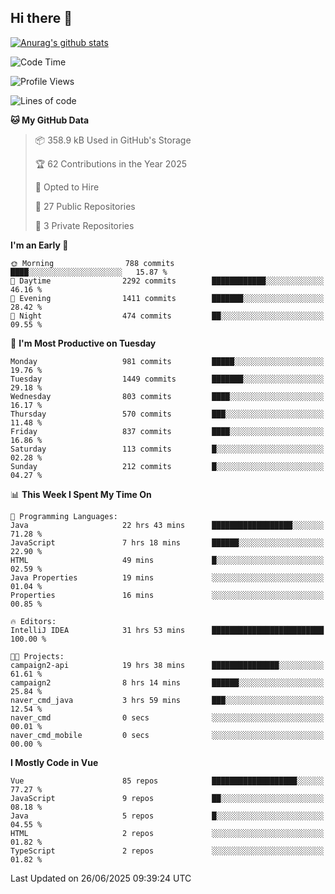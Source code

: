 ## Hi there 👋

[![Anurag's github stats](https://github-readme-stats.vercel.app/api?username=Songwonseok)](https://github.com/anuraghazra/github-readme-stats)



<!--START_SECTION:waka-->
![Code Time](http://img.shields.io/badge/Code%20Time-3%2C587%20hrs%2039%20mins-blue)

![Profile Views](http://img.shields.io/badge/Profile%20Views-0-blue)

![Lines of code](https://img.shields.io/badge/From%20Hello%20World%20I%27ve%20Written-34.8%20million%20lines%20of%20code-blue)

**🐱 My GitHub Data** 

> 📦 358.9 kB Used in GitHub's Storage 
 > 
> 🏆 62 Contributions in the Year 2025
 > 
> 💼 Opted to Hire
 > 
> 📜 27 Public Repositories 
 > 
> 🔑 3 Private Repositories 
 > 
**I'm an Early 🐤** 

```text
🌞 Morning                788 commits         ████░░░░░░░░░░░░░░░░░░░░░   15.87 % 
🌆 Daytime                2292 commits        ████████████░░░░░░░░░░░░░   46.16 % 
🌃 Evening                1411 commits        ███████░░░░░░░░░░░░░░░░░░   28.42 % 
🌙 Night                  474 commits         ██░░░░░░░░░░░░░░░░░░░░░░░   09.55 % 
```
📅 **I'm Most Productive on Tuesday** 

```text
Monday                   981 commits         █████░░░░░░░░░░░░░░░░░░░░   19.76 % 
Tuesday                  1449 commits        ███████░░░░░░░░░░░░░░░░░░   29.18 % 
Wednesday                803 commits         ████░░░░░░░░░░░░░░░░░░░░░   16.17 % 
Thursday                 570 commits         ███░░░░░░░░░░░░░░░░░░░░░░   11.48 % 
Friday                   837 commits         ████░░░░░░░░░░░░░░░░░░░░░   16.86 % 
Saturday                 113 commits         █░░░░░░░░░░░░░░░░░░░░░░░░   02.28 % 
Sunday                   212 commits         █░░░░░░░░░░░░░░░░░░░░░░░░   04.27 % 
```


📊 **This Week I Spent My Time On** 

```text
💬 Programming Languages: 
Java                     22 hrs 43 mins      ██████████████████░░░░░░░   71.28 % 
JavaScript               7 hrs 18 mins       ██████░░░░░░░░░░░░░░░░░░░   22.90 % 
HTML                     49 mins             █░░░░░░░░░░░░░░░░░░░░░░░░   02.59 % 
Java Properties          19 mins             ░░░░░░░░░░░░░░░░░░░░░░░░░   01.04 % 
Properties               16 mins             ░░░░░░░░░░░░░░░░░░░░░░░░░   00.85 % 

🔥 Editors: 
IntelliJ IDEA            31 hrs 53 mins      █████████████████████████   100.00 % 

🐱‍💻 Projects: 
campaign2-api            19 hrs 38 mins      ███████████████░░░░░░░░░░   61.61 % 
campaign2                8 hrs 14 mins       ██████░░░░░░░░░░░░░░░░░░░   25.84 % 
naver_cmd_java           3 hrs 59 mins       ███░░░░░░░░░░░░░░░░░░░░░░   12.54 % 
naver_cmd                0 secs              ░░░░░░░░░░░░░░░░░░░░░░░░░   00.01 % 
naver_cmd_mobile         0 secs              ░░░░░░░░░░░░░░░░░░░░░░░░░   00.00 % 
```

**I Mostly Code in Vue** 

```text
Vue                      85 repos            ███████████████████░░░░░░   77.27 % 
JavaScript               9 repos             ██░░░░░░░░░░░░░░░░░░░░░░░   08.18 % 
Java                     5 repos             █░░░░░░░░░░░░░░░░░░░░░░░░   04.55 % 
HTML                     2 repos             ░░░░░░░░░░░░░░░░░░░░░░░░░   01.82 % 
TypeScript               2 repos             ░░░░░░░░░░░░░░░░░░░░░░░░░   01.82 % 
```




 Last Updated on 26/06/2025 09:39:24 UTC
<!--END_SECTION:waka-->
